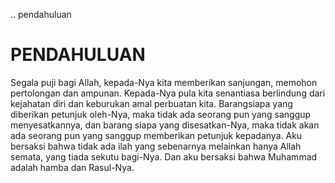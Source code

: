 .. pendahuluan

PENDAHULUAN
===========

Segala puji bagi Allah, kepada-Nya kita memberikan sanjungan, memohon
pertolongan dan ampunan. Kepada-Nya pula kita senantiasa berlindung
dari kejahatan diri dan keburukan amal perbuatan kita. Barangsiapa yang
diberikan petunjuk oleh-Nya, maka tidak ada seorang pun yang sanggup
menyesatkannya, dan barang siapa yang disesatkan-Nya, maka tidak akan
ada seorang pun yang sanggup memberikan petunjuk kepadanya. Aku bersaksi
bahwa tidak ada ilah yang sebenarnya melainkan hanya Allah semata, yang
tiada sekutu bagi-Nya. Dan aku bersaksi bahwa Muhammad adalah hamba
dan Rasul-Nya.
